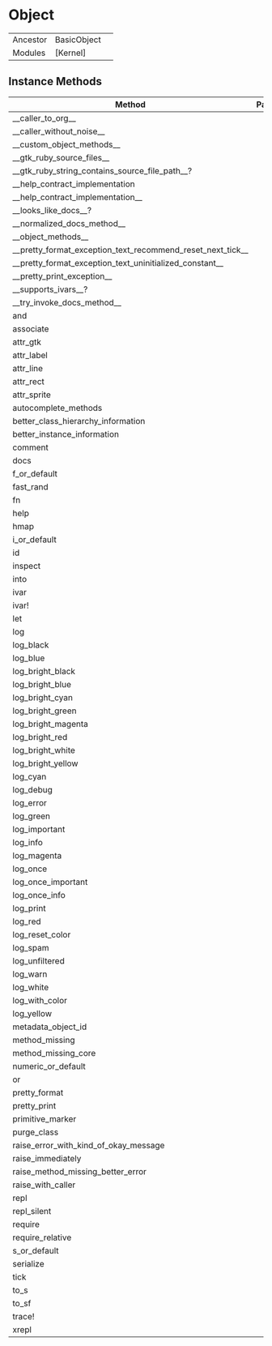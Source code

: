 # Object
|  |  |  |
| --- | --- | --- |
| Ancestor | BasicObject |
| Modules | [Kernel] |


## Instance Methods

| Method | Parameters | Description |
| --- | --- | --- |
| \_\_caller_to_org__ |  |  |
| \_\_caller_without_noise__ |  |  |
| \_\_custom_object_methods__ |  |  |
| \_\_gtk_ruby_source_files__ |  |  |
| \_\_gtk_ruby_string_contains_source_file_path__? |  |  |
| \_\_help_contract_implementation |  |  |
| \_\_help_contract_implementation__ |  |  |
| \_\_looks_like_docs__? |  |  |
| \_\_normalized_docs_method__ |  |  |
| \_\_object_methods__ |  |  |
| \_\_pretty_format_exception_text_recommend_reset_next_tick__ |  |  |
| \_\_pretty_format_exception_text_uninitialized_constant__ |  |  |
| \_\_pretty_print_exception__ |  |  |
| \_\_supports_ivars__? |  |  |
| \_\_try_invoke_docs_method__ |  |  |
| and |  |  |
| associate |  |  |
| attr_gtk |  |  |
| attr_label |  |  |
| attr_line |  |  |
| attr_rect |  |  |
| attr_sprite |  |  |
| autocomplete_methods |  |  |
| better_class_hierarchy_information |  |  |
| better_instance_information |  |  |
| comment |  |  |
| docs |  |  |
| f_or_default |  |  |
| fast_rand |  |  |
| fn |  |  |
| help |  |  |
| hmap |  |  |
| i_or_default |  |  |
| id |  |  |
| inspect |  |  |
| into |  |  |
| ivar |  |  |
| ivar! |  |  |
| let |  |  |
| log |  |  |
| log_black |  |  |
| log_blue |  |  |
| log_bright_black |  |  |
| log_bright_blue |  |  |
| log_bright_cyan |  |  |
| log_bright_green |  |  |
| log_bright_magenta |  |  |
| log_bright_red |  |  |
| log_bright_white |  |  |
| log_bright_yellow |  |  |
| log_cyan |  |  |
| log_debug |  |  |
| log_error |  |  |
| log_green |  |  |
| log_important |  |  |
| log_info |  |  |
| log_magenta |  |  |
| log_once |  |  |
| log_once_important |  |  |
| log_once_info |  |  |
| log_print |  |  |
| log_red |  |  |
| log_reset_color |  |  |
| log_spam |  |  |
| log_unfiltered |  |  |
| log_warn |  |  |
| log_white |  |  |
| log_with_color |  |  |
| log_yellow |  |  |
| metadata_object_id |  |  |
| method_missing |  |  |
| method_missing_core |  |  |
| numeric_or_default |  |  |
| or |  |  |
| pretty_format |  |  |
| pretty_print |  |  |
| primitive_marker |  |  |
| purge_class |  |  |
| raise_error_with_kind_of_okay_message |  |  |
| raise_immediately |  |  |
| raise_method_missing_better_error |  |  |
| raise_with_caller |  |  |
| repl |  |  |
| repl_silent |  |  |
| require |  |  |
| require_relative |  |  |
| s_or_default |  |  |
| serialize |  |  |
| tick |  |  |
| to_s |  |  |
| to_sf |  |  |
| trace! |  |  |
| xrepl |  |  |
